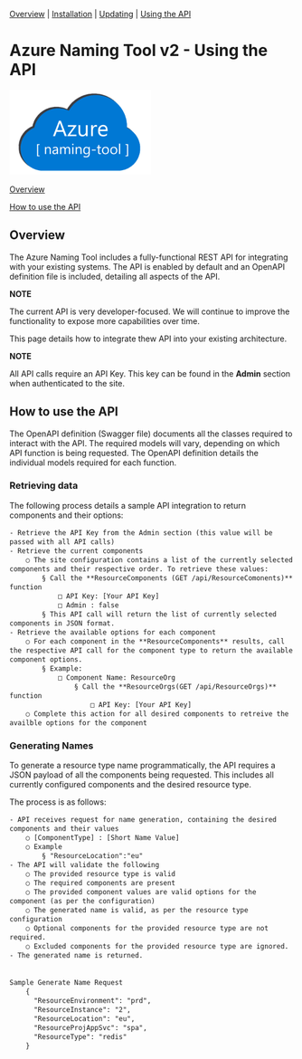 [Overview](./) | [Installation](INSTALLATION.md) | [Updating](UPDATING.md) | [Using the API](USINGTHEAPI.md)

# Azure Naming Tool v2 - Using the API

<img src="./wwwroot/images/AzureNamingToolLogo.png?raw=true" alt="Azure Naming Tool" title="Azure Naming Tool" height="150"/>

[Overview](#overview)

[How to use the API](#how-to-use-the-api)

## Overview
The Azure Naming Tool includes a fully-functional REST API for integrating with your existing systems. The API is enabled by default and an OpenAPI definition file is included, detailing all aspects of the API. 

**NOTE**

The current API is very developer-focused. We will continue to improve the functionality to expose more capabilities over time. 

This page details how to integrate thew API into your existing architecture.

**NOTE**

All API calls require an API Key. This key can be found in the **Admin** section when authenticated to the site. 

## How to use the API
The OpenAPI definition (Swagger file) documents all the classes required to interact with the API.  The required models will vary, depending on which API function is being requested. The OpenAPI definition details the individual models required for each function. 

### Retrieving data

The following process details a sample API integration to return components and their options:

	- Retrieve the API Key from the Admin section (this value will be passed with all API calls)
	- Retrieve the current components
		○ The site configuration contains a list of the currently selected components and their respective order. To retrieve these values:
			§ Call the **ResourceComponents (GET /api/ResourceComonents)** function
				□ API Key: [Your API Key]
				□ Admin : false
			§ This API call will return the list of currently selected components in JSON format. 
	- Retrieve the available options for each component
		○ For each component in the **ResourceComponents** results, call the respective API call for the component type to return the available component options. 
			§ Example:
				□ Component Name: ResourceOrg
					§ Call the **ResourceOrgs(GET /api/ResourceOrgs)** function
						□ API Key: [Your API Key]
		○ Complete this action for all desired components to retreive the availble options for the component


### Generating Names
To generate a resource type name programmatically, the API requires a JSON payload of all the components being requested. This includes all currently configured components and the desired resource type. 

The process is as follows:

	- API receives request for name generation, containing the desired components and their values
		○ [ComponentType] : [Short Name Value]
		○ Example
			§ "ResourceLocation":"eu"
	- The API will validate the following
		○ The provided resource type is valid
		○ The required components are present
		○ The provided component values are valid options for the component (as per the configuration)
		○ The generated name is valid, as per the resource type configuration
		○ Optional components for the provided resource type are not required.
		○ Excluded components for the provided resource type are ignored.
	- The generated name is returned.


	Sample Generate Name Request
		{
		  "ResourceEnvironment": "prd",
		  "ResourceInstance": "2",
		  "ResourceLocation": "eu",
		  "ResourceProjAppSvc": "spa",
		  "ResourceType": "redis"
		}
		
